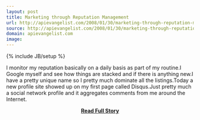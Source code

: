 ```yaml
---
layout: post
title: Marketing through Reputation Management
url: http://apievangelist.com/2008/01/30/marketing-through-reputation-management/
source: http://apievangelist.com/2008/01/30/marketing-through-reputation-management/
domain: apievangelist.com
image: 
---
```

{% include JB/setup %}<p>I monitor my reputation basically on a daily basis as part of my routine.I Google myself and see how things are stacked and if there is anything new.I have a pretty unique name so I pretty much dominate all the listings.Today a new profile site showed up on my first page called Disqus.Just pretty much a social network profile and it aggregates comments from me around the Internet.</p>
<center><p><a href="http://apievangelist.com/2008/01/30/marketing-through-reputation-management/" style='padding:25px; font-sze:18px; font-weight: bold;'>Read Full Story</a></p></center>
